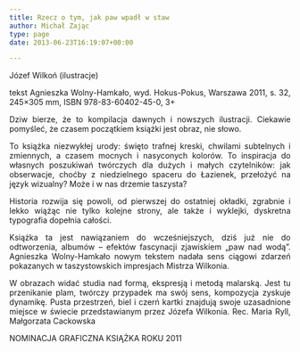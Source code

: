 ```yaml
---
title: Rzecz o tym, jak paw wpadł w staw
author: Michał Zając
type: page
date: 2013-06-23T16:19:07+00:00

---
```

Józef Wilkoń (ilustracje)

<p style="text-align: justify;">
  tekst Agnieszka Wolny-Hamkało, wyd. Hokus-Pokus, Warszawa 2011, s. 32, 245&#215;305 mm, ISBN 978-83-60402-45-0, 3+
</p>

<p style="text-align: justify;">
  Dziw bierze, że to kompilacja dawnych i nowszych ilustracji. Ciekawie pomyśleć, że czasem początkiem książki jest obraz, nie słowo.
</p>

<p style="text-align: justify;">
  To książka niezwykłej urody: święto trafnej kreski, chwilami subtelnych i zmiennych, a czasem mocnych i nasyconych kolorów. To inspiracja do własnych poszukiwań twórczych dla dużych i małych czytelników: jak obserwacje, choćby z niedzielnego spaceru do Łazienek, przełożyć na język wizualny? Może i w nas drzemie taszysta?
</p>

<p style="text-align: justify;">
  Historia rozwija się powoli, od pierwszej do ostatniej okładki, zgrabnie i lekko wiążąc nie tylko kolejne strony, ale także i wyklejki, dyskretna typografia dopełnia całości.
</p>

<p style="text-align: justify;">
  Książka ta jest nawiązaniem do wcześniejszych, dziś już nie do odtworzenia, albumów – efektów fascynacji zjawiskiem „paw nad wodą”. Agnieszka Wolny-Hamkało nowym tekstem nadała sens ciągowi zdarzeń pokazanych w taszystowskich impresjach Mistrza Wilkonia.
</p>

<p style="text-align: justify;">
  W obrazach widać studia nad formą, ekspresją i metodą malarską. Jest tu przenikanie plam, twórczy przypadek ma swój sens, kompozycja zyskuje dynamikę. Pusta przestrzeń, biel i czerń kartki znajdują swoje uzasadnione miejsce w świecie przedstawianym przez Józefa Wilkonia. Rec. Maria Ryll, Małgorzata Cackowska
</p>

NOMINACJA GRAFICZNA KSIĄŻKA ROKU 2011